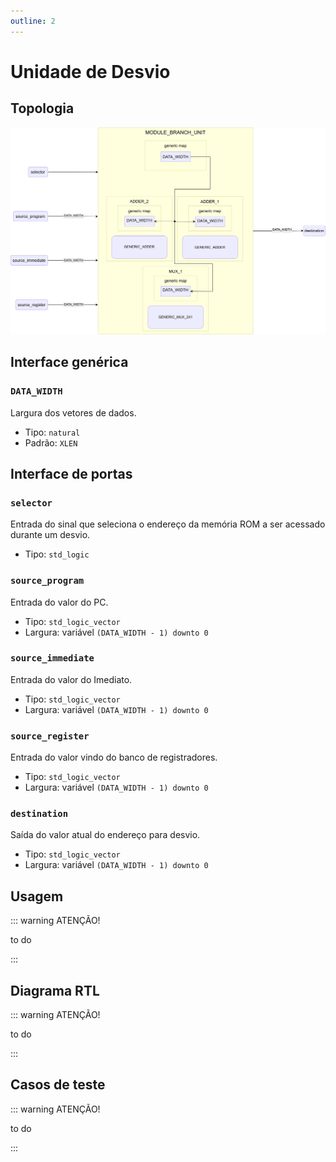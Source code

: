 ```yaml
---
outline: 2
---
```


# Unidade de Desvio

## Topologia

![alt text](/public/images/reference/report_components/module_branch_unit.drawio.svg)

## Interface genérica

### `DATA_WIDTH` <Badge type="neutral" text="GENERIC" />

Largura dos vetores de dados.

- Tipo: `natural`
- Padrão: `XLEN`

## Interface de portas

### `selector` <Badge type="success" text="INPUT" />

Entrada do sinal que seleciona o endereço da memória ROM a ser acessado durante um desvio.

- Tipo: `std_logic`

### `source_program` <Badge type="success" text="INPUT" />

Entrada do valor do PC.

- Tipo: `std_logic_vector`
- Largura: variável `(DATA_WIDTH - 1) downto 0`

### `source_immediate` <Badge type="success" text="INPUT" />

Entrada do valor do Imediato.

- Tipo: `std_logic_vector`
- Largura: variável `(DATA_WIDTH - 1) downto 0`

### `source_register` <Badge type="success" text="INPUT" />

Entrada do valor vindo do banco de registradores.

- Tipo: `std_logic_vector`
- Largura: variável `(DATA_WIDTH - 1) downto 0`

### `destination` <Badge type="danger" text="OUTPUT" />

Saída do valor atual do endereço para desvio.

- Tipo: `std_logic_vector`
- Largura: variável `(DATA_WIDTH - 1) downto 0`

## Usagem

::: warning ATENÇÃO!

to do

:::

## Diagrama RTL

::: warning ATENÇÃO!

to do

:::

## Casos de teste

::: warning ATENÇÃO!

to do

:::
